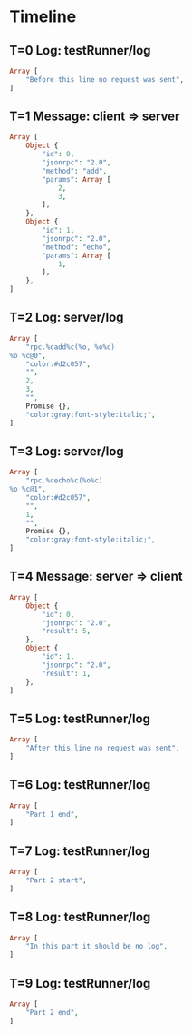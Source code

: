 # Timeline

## T=0 Log: testRunner/log

```php
Array [
    "Before this line no request was sent",
]
```

## T=1 Message: client => server

```php
Array [
    Object {
        "id": 0,
        "jsonrpc": "2.0",
        "method": "add",
        "params": Array [
            2,
            3,
        ],
    },
    Object {
        "id": 1,
        "jsonrpc": "2.0",
        "method": "echo",
        "params": Array [
            1,
        ],
    },
]
```

## T=2 Log: server/log

```php
Array [
    "rpc.%cadd%c(%o, %o%c)
%o %c@0",
    "color:#d2c057",
    "",
    2,
    3,
    "",
    Promise {},
    "color:gray;font-style:italic;",
]
```

## T=3 Log: server/log

```php
Array [
    "rpc.%cecho%c(%o%c)
%o %c@1",
    "color:#d2c057",
    "",
    1,
    "",
    Promise {},
    "color:gray;font-style:italic;",
]
```

## T=4 Message: server => client

```php
Array [
    Object {
        "id": 0,
        "jsonrpc": "2.0",
        "result": 5,
    },
    Object {
        "id": 1,
        "jsonrpc": "2.0",
        "result": 1,
    },
]
```

## T=5 Log: testRunner/log

```php
Array [
    "After this line no request was sent",
]
```

## T=6 Log: testRunner/log

```php
Array [
    "Part 1 end",
]
```

## T=7 Log: testRunner/log

```php
Array [
    "Part 2 start",
]
```

## T=8 Log: testRunner/log

```php
Array [
    "In this part it should be no log",
]
```

## T=9 Log: testRunner/log

```php
Array [
    "Part 2 end",
]
```
